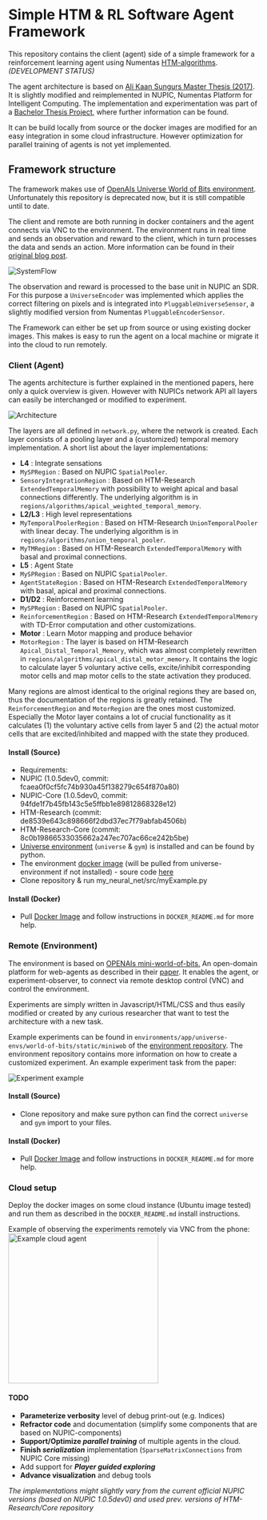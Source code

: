 # Simple HTM & RL Software Agent Framework

This repository contains the client (agent) side of a simple framework for a reinforcement learning agent using Numentas [HTM-algorithms](https://numenta.com/resources/papers/). _(DEVELOPMENT STATUS)_

The agent architecture is based on [Ali Kaan Sungurs Master Thesis (2017)](http://etd.lib.metu.edu.tr/upload/12621275/index.pdf).
It is slightly modified and reimplemented in NUPIC, Numentas Platform for Intelligent Computing.
The implementation and experimentation was part of a [Bachelor Thesis Project](https://drive.google.com/open?id=1MTeDOLma6APog7TTKz8L-bBPkDeugf7Y), where further information can be found.

It can be build locally from source or the docker images are modified for an easy integration in some cloud infrastructure. However optimization for parallel training of agents is not yet implemented.

## Framework structure

The framework makes use of [OpenAIs Universe World of Bits environment](https://github.com/openai/universe#world_of_bits). Unfortunately this repository is deprecated now, but it is still compatible until to date.

The client and remote are both running in docker containers and the agent connects via VNC to the environment. The environment runs in real time and sends an observation and reward to the client, which in turn processes the data and sends an action. More information can be found in their [original blog post](https://blog.openai.com/universe/).

![SystemFlow](utils/img/system_flow.png)

The observation and reward is processed to the base unit in NUPIC an SDR.
For this purpose a `UniverseEncoder` was implemented which applies the correct filtering on pixels and is integrated into `PluggableUniverseSensor`, a slightly modified version from Numentas `PluggableEncoderSensor`.

The Framework can either be set up from source or using existing docker images.
This makes is easy to run the agent on a local machine or migrate it into the cloud to run remotely.

### Client (Agent)

The agents architecture is further explained in the mentioned papers, here only a quick overview is given. However with NUPICs network API all layers can easily be interchanged or modified to experiment.

![Architecture](utils/img/neural_architecture_overview.png)

The layers are all defined in `network.py`, where the network is created. Each layer consists of a pooling layer and a (customized) temporal memory implementation.
A short list about the layer implementations:
- **L4** : Integrate sensations
 - `MySPRegion` : Based on NUPIC `SpatialPooler`.
 - `SensoryIntegrationRegion` : Based on HTM-Research `ExtendedTemporalMemory` with possibility to weight apical and basal connections differently. The underlying algorithm is in `regions/algorithms/apical_weighted_temporal_memory`.
- **L2/L3** : High level representations
 - `MyTemporalPoolerRegion` : Based on HTM-Research `UnionTemporalPooler` with linear decay. The underlying algorithm is in `regions/algorithms/union_temporal_pooler`.
 - `MyTMRegion` : Based on HTM-Research `ExtendedTemporalMemory` with basal and proximal connections.
- **L5** : Agent State
 - `MySPRegion` : Based on NUPIC `SpatialPooler`.
 - `AgentStateRegion` : Based on HTM-Research `ExtendedTemporalMemory` with basal, apical and proximal connections.
- **D1/D2** : Reinforcement learning
 - `MySPRegion` : Based on NUPIC `SpatialPooler`.
 - `ReinforcementRegion` : Based on HTM-Research `ExtendedTemporalMemory` with TD-Error computation and other customizations.
- **Motor** : Learn Motor mapping and produce behavior
 - `MotorRegion` : The layer is based on HTM-Research `Apical_Distal_Temporal_Memory`, which was almost completely rewritten in `regions/algorithms/apical_distal_motor_memory`. It contains the logic to calculate layer 5 voluntary active cells, excite/inhibit corresponding motor cells and map motor cells to the state activation they produced.

 Many regions are almost identical to the original regions they are based on, thus the documentation of the regions is greatly retained. The `ReinforcementRegion` and `MotorRegion` are the ones most customized. Especially the Motor layer contains a lot of crucial functionality as it calculates (1) the voluntary active cells from layer 5 and (2) the actual motor cells that are excited/inhibited and mapped with the state they produced.

#### Install (Source)
- Requirements:
 - NUPIC (1.0.5dev0, commit: fcaea0f0cf5fc74b930a45f138279c654f870a80)
 - NUPIC-Core (1.0.5dev0, commit: 94fde1f7b45fb143c5e5ffbb1e89812868328e12)
 - HTM-Research (commit: de8539e643c898666f2dbd37ec7f79abfab4506b)
 - HTM-Research-Core (commit: 8c0b19866533035662a247ec707ac66ce242b5be)
 - [Universe environment](https://github.com/kaikun213/My_Universe) (`universe` & `gym`) is installed and can be found by python.
 - The environment [docker image](https://hub.docker.com/r/kaikun213/my-world-of-bits/) (will be pulled from universe-environment if not installed) - soure code [here](https://github.com/kaikun213/My_WOB_Env)
- Clone repository & run my_neural_net/src/myExample.py

#### Install (Docker)
- Pull [Docker Image](https://hub.docker.com/r/kaikun213/my-neural-net/) and follow instructions in `DOCKER_README.md` for more help.



### Remote (Environment)

The environment is based on [OPENAIs mini-world-of-bits.](http://alpha.openai.com/miniwob/index.html)
An open-domain platform for web-agents as described in their [paper](http://proceedings.mlr.press/v70/shi17a/shi17a.pdf). It enables the agent, or experiment-observer, to connect via remote desktop control (VNC) and control the environment.

Experiments are simply written in Javascript/HTML/CSS and thus easily modified or created by any curious researcher that want to test the architecture with a new task.

Example experiments can be found in `environments/app/universe-envs/world-of-bits/static/miniwob` of the [environment repository](https://github.com/kaikun213/My_Universe). The environment repository contains more information on how to create a customized experiment. An example experiment task from the paper:

![Experiment example](utils/img/my_experiment_setup.png)


#### Install (Source)
- Clone repository and make sure python can find the correct `universe` and `gym` import to your files.

#### Install (Docker)
- Pull [Docker Image](https://hub.docker.com/r/kaikun213/my-world-of-bits/) and follow instructions in `DOCKER_README.md` for more help.


### Cloud setup

Deploy the docker images on some cloud instance (Ubuntu image tested) and run them as described in the `DOCKER_README.md` install instructions.

Example of observing the experiments remotely via VNC from the phone:
<img src="utils/img/example_cloudAgent.jpg" alt="Example cloud agent" width="300x"/>



#### TODO
- **Parameterize verbosity** level of debug print-out (e.g. Indices)
- **Refractor code** and documentation (simplify some components that are based on NUPIC-components)
- **Support/Optimize _parallel training_** of multiple agents in the cloud.
- **Finish _serialization_** implementation (`SparseMatrixConnections` from NUPIC Core missing)
- Add support for **_Player guided exploring_**
- **Advance visualization** and debug tools

*The implementations might slightly vary from the current official NUPIC versions (based on NUPIC 1.0.5dev0) and used prev. versions of HTM-Research/Core repository*
